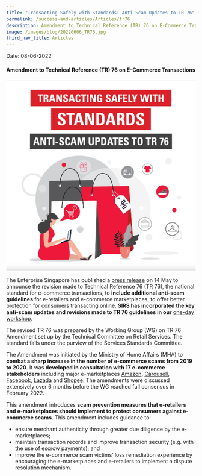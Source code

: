 ```yaml
---
title: "Transacting Safely with Standards: Anti Scam Updates to TR 76"
permalink: /success-and-articles/Articles/tr76
description: Amendment to Technical Reference (TR) 76 on E-Commerce Transactions
image: /images/blog/20220606_TR76.jpg
third_nav_title: Articles
---
```

Date: 08-06-2022

<h4>Amendment to Technical Reference (TR) 76 on E-Commerce Transactions</h4>

![Image with title transacting safely with standards - anti-scam updates to TR 76](/images/blog/20220606_TR76.jpg)

The Enterprise Singapore has published a [press release](https://www.enterprisesg.gov.sg/-/media/esg/files/media-centre/media-releases/2022/may/mr03022_introduction-of-e-commerce-marketplace-transaction-safety-ratings-and-revised-technical-reference-76-on-e-commerce-transactions.pdf) on 14 May to announce the revision made to Technical Reference 76 (TR 76), the national standard for e-commerce transactions, to **include additional anti-scam guidelines** for e-retailers and e-commerce marketplaces, to offer better protection for consumers transacting online. **SIRS has incorporated the key anti-scam updates and revisions made to TR 76 guidelines in our** [one-day workshop](https://www.sirs.edu.sg/digital-programmes/e-commerce-programmes/best-practices-of-e-commerce-transactions-using-tr76).

The revised TR 76 was prepared by the Working Group (WG) on TR 76 Amendment set up by the Technical Committee on Retail Services. The standard falls under the purview of the Services Standards Committee. 

The Amendment was initiated by the Ministry of Home Affairs (MHA) to **combat a sharp increase in the number of e-commerce scams from 2019 to 2020**. It was **developed in consultation with 17 e-commerce stakeholders** including major e-marketplaces [Amazon](https://www.sirs.edu.sg/digital-programmes/e-commerce-programmes/amazon-global-selling-programme), [Carousell](https://www.sirs.edu.sg/digital-programmes/digital-mentorship-programme/boost-your-business-with-social-commerce), [Facebook](https://www.sirs.edu.sg/digital-programmes/masterclasses-and-workshops/master-facebook-marketing-for-business), [Lazada](https://www.sirs.edu.sg/digital-programmes/e-commerce-programmes/getting-started-on-lazada) and [Shopee](https://www.sirs.edu.sg/digital-programmes/e-commerce-programmes/getting-started-on-shopee). The amendments were discussed extensively over 6 months before the WG reached full consensus in February 2022.

This amendment introduces **scam prevention measures that e-retailers and e-marketplaces should implement to protect consumers against e-commerce scams**. This amendment includes guidance to:

* ensure merchant authenticity through greater due diligence by the e-marketplaces;
* maintain transaction records and improve transaction security (e.g. with the use of escrow payments); and
* improve the e-commerce scam victims’ loss remediation experience by encouraging the e-marketplaces and e-retailers to implement a dispute resolution mechanism.




